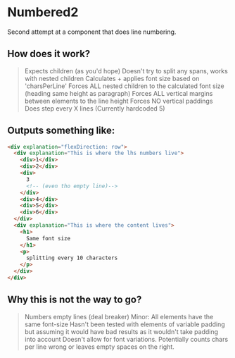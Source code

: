 # Numbered2

Second attempt at a component that does line numbering.

## How does it work?

> Expects children (as you'd hope)
> Doesn't try to split any spans, works with nested children
> Calculates + applies font size based on 'charsPerLine'
> Forces ALL nested children to the calculated font size (heading same height as paragraph)
> Forces ALL vertical margins between elements to the line height
> Forces NO vertical paddings
> Does step every X lines (Currently hardcoded 5)

## Outputs something like:

```html
<div explanation="flexDirection: row">
  <div explanation="This is where the lhs numbers live">
    <div>1</div>
    <div>2</div>
    <div>
      3
      <!-- (even tho empty line)-->
    </div>
    <div>4</div>
    <div>5</div>
    <div>6</div>
  </div>
  <div explanation="This is where the content lives">
    <h1>
      Same font size
    </h1>
    <p>
      splitting every 10 characters
    </p>
  </div>
</div>
```

## Why this is not the way to go?

> Numbers empty lines (deal breaker)
> Minor: All elements have the same font-size
> Hasn't been tested with elements of variable padding but assuming it would have bad results as it wouldn't take padding into account
> Doesn't allow for font variations. Potentially counts chars per line wrong or leaves empty spaces on the right.
